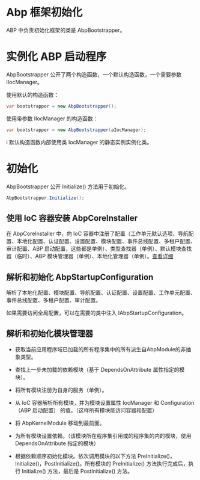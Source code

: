 # Abp 框架初始化

ABP 中负责初始化框架的类是 AbpBootstrapper。

# 实例化 ABP 启动程序

AbpBootstrapper 公开了两个构造函数，一个默认构造函数，一个需要参数 IIocManager。

使用默认的构造函数：

```csharp
var bootstrapper = new AbpBootstrapper();
```

使用带参数 IIocManager 的构造函数：

```csharp
var bootstrapper = new AbpBootstrapper(aIocManager);
```

:information_source: 默认构造函数内部使用类 IocManager 的静态实例实例化类。

# 初始化

AbpBootstrapper 公开 Initialize() 方法用于初始化。

```csharp
AbpBootstrapper.Initialize();
```

## 使用 IoC 容器安装 AbpCoreInstaller

在 AbpCoreInstaller 中，向 IoC 容器中注册了配置（工作单元默认选项、导航配置、本地化配置、认证配置、设置配置、模块配置、事件总线配置、多租户配置、审计配置、ABP 启动配置，这些都是单例）、类型查找器（单例）、默认模块查找器（临时）、ABP 模块管理器（单例）、本地化管理器（单例）。[查看详细](abpCoreInstaller.md)

## 解析和初始化 AbpStartupConfiguration

解析了本地化配置、模块配置、导航配置、认证配置、设置配置、工作单元配置、事件总线配置、多租户配置、审计配置。

如果需要访问全局配置，可以在需要的类中注入 IAbpStartupConfiguration。

## 解析和初始化模块管理器

* 获取当前应用程序域已加载的所有程序集中的所有派生自AbpModule的非抽象类型。

* 查找上一步未加载的依赖模块（基于 DependsOnAttribute 属性指定的模块）。

* 将所有模块注册为自身的服务（单例）。

* 从 IoC 容器解析所有模块，并为模块设置属性 IocManager 和 Configuration（ABP 启动配置） 的值。（这样所有模块能访问容器和配置）

* 将 AbpKernelModule 移动到最前面。

* 为所有模块设置依赖。（该模块所在程序集引用或的程序集的内的模块，使用 DependsOnAttribute 指定的模块）

* 根据依赖顺序初始化模块。依次调用模块的以下方法 PreInitialize()，Initialize()，PostInitialize()。所有模块的 PreInitialize() 方法执行完成后，执行 Initialize() 方法，最后是 PostInitialize() 方法。


